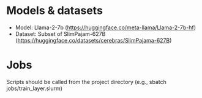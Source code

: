 # Models & datasets
- Model: Llama-2-7b (https://huggingface.co/meta-llama/Llama-2-7b-hf)
- Dataset: Subset of SlimPajam-627B (https://huggingface.co/datasets/cerebras/SlimPajama-627B)

# Jobs
Scripts should be called from the project directory (e.g., sbatch jobs/train_layer.slurm)